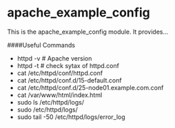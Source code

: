 # apache_example_config #

This is the apache_example_config module. It provides...

####Useful Commands
* httpd -v # Apache version
* httpd -t # check sytax of httpd.conf
* cat /etc/httpd/conf/httpd.conf
* cat /etc/httpd/conf.d/15-default.conf
* cat /etc/httpd/conf.d/25-node01.example.com.conf
* cat /var/www/html/index.html
* sudo ls /etc/httpd/logs/
* sudo /etc/httpd/logs/
* sudo tail -50 /etc/httpd/logs/error_log